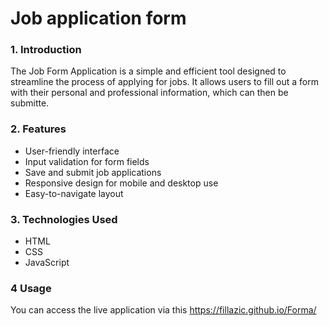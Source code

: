 #  Job application form


### 1. Introduction
The Job Form Application is a simple and efficient tool designed to streamline the process of applying for jobs. It allows users to fill out a form with their personal and professional information, which can then be submitte.

### 2. Features 
- User-friendly interface
- Input validation for form fields
- Save and submit job applications
- Responsive design for mobile and desktop use
- Easy-to-navigate layout

### 3. Technologies Used
- HTML
- CSS 
- JavaScript

### 4 Usage
You can access the live application via this <https://fillazic.github.io/Forma/>